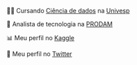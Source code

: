 👨‍🎓 Cursando [Ciência de dados](https://univesp.br/cursos/bacharel-em-ciencia-de-dados) na [Univesp](https://univesp.br/cursos/bacharel-em-ciencia-de-dados)

💼 Analista de tecnologia na [PRODAM](https://portal.prodam.sp.gov.br/)

:bar_chart: Meu perfil no [Kaggle](https://www.kaggle.com/bfernandodeoliveira)

:speech_balloon: Meu perfil no [Twitter](https://twitter.com/bfeoliveira)
<!--
**bfernandodeoliveira/bfernandodeoliveira** is a ✨ _special_ ✨ repository because its `README.md` (this file) appears on your GitHub profile.

Here are some ideas to get you started:

- 🔭 I’m currently working on ...
- 🌱 I’m currently learning ...
- 👯 I’m looking to collaborate on ...
- 🤔 I’m looking for help with ...
- 💬 Ask me about ...
- 📫 How to reach me: ...
- 😄 Pronouns: ...
- ⚡ Fun fact: ...
-->
